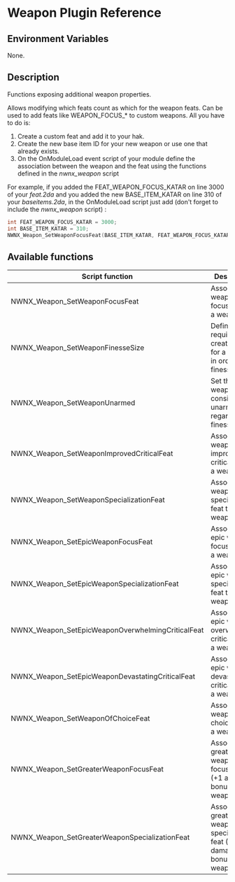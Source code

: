 # Weapon Plugin Reference

## Environment Variables

None.

## Description

Functions exposing additional weapon properties.

Allows modifying which feats count as which for the weapon feats. Can be used to add feats like WEAPON_FOCUS_* to custom weapons. All you have to do is:

1. Create a custom feat and add it to your hak.
2. Create the new base item ID for your new weapon or use one that already exists.
3. On the OnModuleLoad event script of your module define the association between the weapon and the feat using the functions defined in the _nwnx_weapon_ script

For example, if you added the FEAT_WEAPON_FOCUS_KATAR on line 3000 of your _feat.2da_ and you added the new BASE_ITEM_KATAR on line 310 of your _baseitems.2da_, in the OnModuleLoad script just add (don't forget to include the _nwnx_weapon_ script) :

```C
int FEAT_WEAPON_FOCUS_KATAR = 3000; 
int BASE_ITEM_KATAR = 310;
NWNX_Weapon_SetWeaponFocusFeat(BASE_ITEM_KATAR, FEAT_WEAPON_FOCUS_KATAR);
```
## Available functions

Script function | Description  
----------------|-------------
NWNX_Weapon_SetWeaponFocusFeat | Associate a weapon focus feat to a weapon 
NWNX_Weapon_SetWeaponFinesseSize | Define the required creature size for a weapon in order to be finessable
NWNX_Weapon_SetWeaponUnarmed | Set the weapon to be considered unarmed regarding the finesse feat
NWNX_Weapon_SetWeaponImprovedCriticalFeat | Associate a weapon improved critical feat to a weapon 
NWNX_Weapon_SetWeaponSpecializationFeat | Associate a weapon specialization feat to a weapon 
NWNX_Weapon_SetEpicWeaponFocusFeat | Associate an epic weapon focus feat to a weapon 
NWNX_Weapon_SetEpicWeaponSpecializationFeat | Associate an epic weapon specialization feat to a weapon 
NWNX_Weapon_SetEpicWeaponOverwhelmingCriticalFeat | Associate an epic weapon overwhelming critical feat to a weapon 
NWNX_Weapon_SetEpicWeaponDevastatingCriticalFeat | Associate an epic weapon devastating critical feat to a weapon 
NWNX_Weapon_SetWeaponOfChoiceFeat | Associate a weapon of choice feat to a weapon 
NWNX_Weapon_SetGreaterWeaponFocusFeat | Associate a greater weapon focus feat (+1 attack bonus) to a weapon
NWNX_Weapon_SetGreaterWeaponSpecializationFeat | Associate a greater weapon specialization feat (+2 damage bonus) to a weapon
